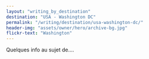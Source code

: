 ```yaml
---
layout: "writing_by_destination"
destination: "USA - Washington DC"
permalink: "/writing/destination/usa-washington-dc/"
header-img: "assets/owner/hero/archive-bg.jpg"
flickr-text: "Washington"
---
```


Quelques info au sujet de....